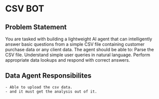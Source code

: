 # CSV BOT

## Problem Statement
  You are tasked with building a lightweight AI agent that can intelligently answer basic questions from a simple CSV file containing customer purchase data or any client data.
  The agent should be able to:
  Parse the CSV file.
  Understand simple user queries in natural language.
  Perform appropriate data lookups and respond with correct answers.

## Data Agent Responsibilites
    - Able to upload the csv data.
    - and it must get the analysis out of it.
  
